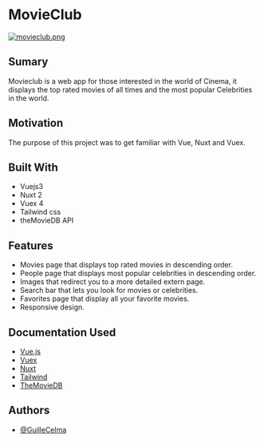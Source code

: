 
# MovieClub







[![movieclub.png](https://i.postimg.cc/PJx7SpYN/movieclub.png)](https://postimg.cc/bD7LJv6j)

## Sumary
Movieclub is a web app for those interested in the world of Cinema, it displays the top rated movies of all times and the most popular Celebrities in the world.

 

  
## Motivation
The purpose of this project was to get familiar with Vue, Nuxt and Vuex.



  
## Built With
- Vuejs3 
- Nuxt 2 
- Vuex 4
- Tailwind css
- theMovieDB API









  
## Features

- Movies page that displays top rated movies in descending order.
- People page that displays most popular celebrities in descending order.
- Images that redirect you to a more detailed extern page.
- Search bar that lets you look for movies or celebrities.
- Favorites page that display all your favorite movies.
- Responsive design.

  
##  Documentation Used
- [Vue.js](https://v3.vuejs.org/guide/introduction.html)
- [Vuex](https://next.vuex.vuejs.org/)
- [Nuxt](https://nuxtjs.org/docs/get-started/installation)
- [Tailwind](https://tailwindcss.com/)
- [TheMovieDB](https://developers.themoviedb.org/3/getting-started/introduction)



  
## Authors

- [@GuilleCelma](https://github.com/GuilleCelma)

  